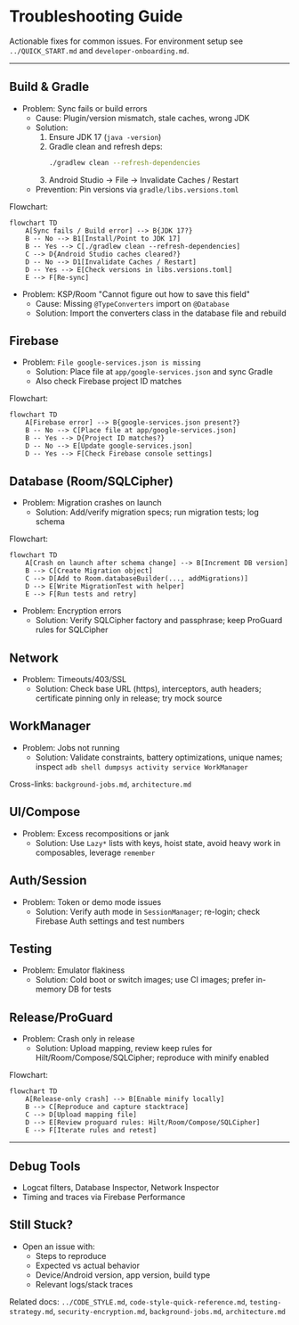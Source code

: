 # Troubleshooting Guide

Actionable fixes for common issues. For environment setup see `../QUICK_START.md` and `developer-onboarding.md`.

---

## Build & Gradle

- Problem: Sync fails or build errors
  - Cause: Plugin/version mismatch, stale caches, wrong JDK
  - Solution:
    1. Ensure JDK 17 (`java -version`)
    2. Gradle clean and refresh deps:
       ```bash
       ./gradlew clean --refresh-dependencies
       ```
    3. Android Studio → File → Invalidate Caches / Restart
  - Prevention: Pin versions via `gradle/libs.versions.toml`

Flowchart:
```mermaid
flowchart TD
    A[Sync fails / Build error] --> B{JDK 17?}
    B -- No --> B1[Install/Point to JDK 17]
    B -- Yes --> C[./gradlew clean --refresh-dependencies]
    C --> D{Android Studio caches cleared?}
    D -- No --> D1[Invalidate Caches / Restart]
    D -- Yes --> E[Check versions in libs.versions.toml]
    E --> F[Re-sync]
```

- Problem: KSP/Room "Cannot figure out how to save this field"
  - Cause: Missing `@TypeConverters` import on `@Database`
  - Solution: Import the converters class in the database file and rebuild

## Firebase

- Problem: `File google-services.json is missing`
  - Solution: Place file at `app/google-services.json` and sync Gradle
  - Also check Firebase project ID matches

Flowchart:
```mermaid
flowchart TD
    A[Firebase error] --> B{google-services.json present?}
    B -- No --> C[Place file at app/google-services.json]
    B -- Yes --> D{Project ID matches?}
    D -- No --> E[Update google-services.json]
    D -- Yes --> F[Check Firebase console settings]
```

## Database (Room/SQLCipher)

- Problem: Migration crashes on launch
  - Solution: Add/verify migration specs; run migration tests; log schema

Flowchart:
```mermaid
flowchart TD
    A[Crash on launch after schema change] --> B[Increment DB version]
    B --> C[Create Migration object]
    C --> D[Add to Room.databaseBuilder(..., addMigrations)]
    D --> E[Write MigrationTest with helper]
    E --> F[Run tests and retry]
```

- Problem: Encryption errors
  - Solution: Verify SQLCipher factory and passphrase; keep ProGuard rules for SQLCipher

## Network

- Problem: Timeouts/403/SSL
  - Solution: Check base URL (https), interceptors, auth headers; certificate pinning only in release; try mock source

## WorkManager

- Problem: Jobs not running
  - Solution: Validate constraints, battery optimizations, unique names; inspect `adb shell dumpsys activity service WorkManager`

Cross-links: `background-jobs.md`, `architecture.md`

## UI/Compose

- Problem: Excess recompositions or jank
  - Solution: Use `Lazy*` lists with keys, hoist state, avoid heavy work in composables, leverage `remember`

## Auth/Session

- Problem: Token or demo mode issues
  - Solution: Verify auth mode in `SessionManager`; re-login; check Firebase Auth settings and test numbers

## Testing

- Problem: Emulator flakiness
  - Solution: Cold boot or switch images; use CI images; prefer in-memory DB for tests

## Release/ProGuard

- Problem: Crash only in release
  - Solution: Upload mapping, review keep rules for Hilt/Room/Compose/SQLCipher; reproduce with minify enabled

Flowchart:
```mermaid
flowchart TD
    A[Release-only crash] --> B[Enable minify locally]
    B --> C[Reproduce and capture stacktrace]
    C --> D[Upload mapping file]
    D --> E[Review proguard rules: Hilt/Room/Compose/SQLCipher]
    E --> F[Iterate rules and retest]
```

---

## Debug Tools
- Logcat filters, Database Inspector, Network Inspector
- Timing and traces via Firebase Performance

## Still Stuck?
- Open an issue with:
  - Steps to reproduce
  - Expected vs actual behavior
  - Device/Android version, app version, build type
  - Relevant logs/stack traces

Related docs: `../CODE_STYLE.md`, `code-style-quick-reference.md`, `testing-strategy.md`, `security-encryption.md`, `background-jobs.md`, `architecture.md`
